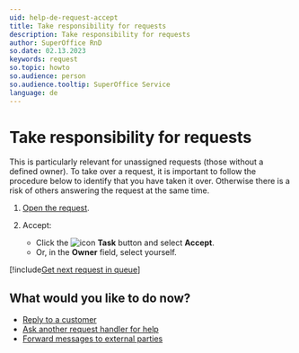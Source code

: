 ```yaml
---
uid: help-de-request-accept
title: Take responsibility for requests
description: Take responsibility for requests
author: SuperOffice RnD
so.date: 02.13.2023
keywords: request
so.topic: howto
so.audience: person
so.audience.tooltip: SuperOffice Service
language: de
---
```


# Take responsibility for requests

This is particularly relevant for unassigned requests (those without a defined owner). To take over a request, it is important to follow the procedure below to identify that you have taken it over. Otherwise there is a risk of others answering the request at the same time.

1. [Open the request][1].
1. Accept:

    * Click the ![icon][img1] **Task** button and select **Accept**.
    * Or, in the **Owner** field, select yourself.

[!include[Get next request in queue](includes/howto-get-next-request.md)]

## What would you like to do now?

* [Reply to a customer][2]
* [Ask another request handler for help][3]
* [Forward messages to external parties][4]

<!-- Referenced links -->
[1]: ../index.md#open
[2]: reply.md
[3]: transfer.md
[4]: forward.md

<!-- Referenced images -->
[img1]: ../../../../media/icons/btn-menu.png

